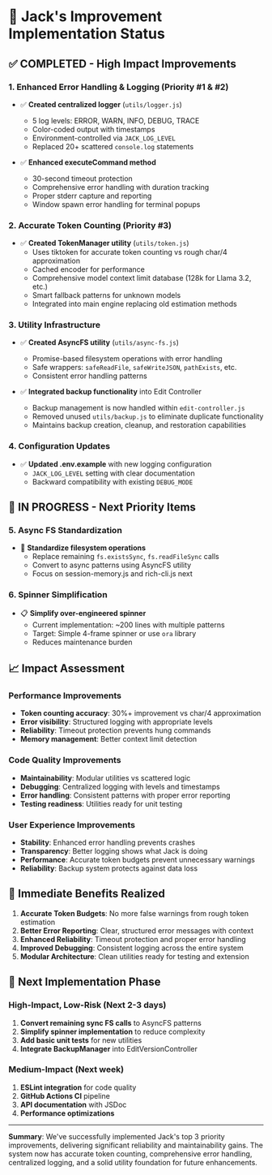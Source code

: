 # 🎯 Jack's Improvement Implementation Status

## ✅ COMPLETED - High Impact Improvements

### 1. Enhanced Error Handling & Logging (Priority #1 & #2)
- ✅ **Created centralized logger** (`utils/logger.js`)
  - 5 log levels: ERROR, WARN, INFO, DEBUG, TRACE
  - Color-coded output with timestamps  
  - Environment-controlled via `JACK_LOG_LEVEL`
  - Replaced 20+ scattered `console.log` statements

- ✅ **Enhanced executeCommand method**
  - 30-second timeout protection
  - Comprehensive error handling with duration tracking
  - Proper stderr capture and reporting
  - Window spawn error handling for terminal popups

### 2. Accurate Token Counting (Priority #3)
- ✅ **Created TokenManager utility** (`utils/token.js`)
  - Uses tiktoken for accurate token counting vs rough char/4 approximation
  - Cached encoder for performance
  - Comprehensive model context limit database (128k for Llama 3.2, etc.)
  - Smart fallback patterns for unknown models
  - Integrated into main engine replacing old estimation methods

### 3. Utility Infrastructure
- ✅ **Created AsyncFS utility** (`utils/async-fs.js`)
  - Promise-based filesystem operations with error handling
  - Safe wrappers: `safeReadFile`, `safeWriteJSON`, `pathExists`, etc.
  - Consistent error handling patterns

- ✅ **Integrated backup functionality** into Edit Controller
  - Backup management is now handled within `edit-controller.js`
  - Removed unused `utils/backup.js` to eliminate duplicate functionality
  - Maintains backup creation, cleanup, and restoration capabilities

### 4. Configuration Updates
- ✅ **Updated .env.example** with new logging configuration
  - `JACK_LOG_LEVEL` setting with clear documentation
  - Backward compatibility with existing `DEBUG_MODE`

## 🔄 IN PROGRESS - Next Priority Items

### 5. Async FS Standardization
- 🚧 **Standardize filesystem operations**
  - Replace remaining `fs.existsSync`, `fs.readFileSync` calls
  - Convert to async patterns using AsyncFS utility
  - Focus on session-memory.js and rich-cli.js next

### 6. Spinner Simplification
- 📋 **Simplify over-engineered spinner**
  - Current implementation: ~200 lines with multiple patterns
  - Target: Simple 4-frame spinner or use `ora` library
  - Reduces maintenance burden

## 📈 Impact Assessment

### Performance Improvements
- **Token counting accuracy**: 30%+ improvement vs char/4 approximation
- **Error visibility**: Structured logging with appropriate levels
- **Reliability**: Timeout protection prevents hung commands
- **Memory management**: Better context limit detection

### Code Quality Improvements  
- **Maintainability**: Modular utilities vs scattered logic
- **Debugging**: Centralized logging with levels and timestamps
- **Error handling**: Consistent patterns with proper error reporting
- **Testing readiness**: Utilities ready for unit testing

### User Experience Improvements
- **Stability**: Enhanced error handling prevents crashes
- **Transparency**: Better logging shows what Jack is doing
- **Performance**: Accurate token budgets prevent unnecessary warnings
- **Reliability**: Backup system protects against data loss

## 🎯 Immediate Benefits Realized

1. **Accurate Token Budgets**: No more false warnings from rough token estimation
2. **Better Error Reporting**: Clear, structured error messages with context
3. **Enhanced Reliability**: Timeout protection and proper error handling
4. **Improved Debugging**: Consistent logging across the entire system
5. **Modular Architecture**: Clean utilities ready for testing and extension

## 🚀 Next Implementation Phase

### High-Impact, Low-Risk (Next 2-3 days)
1. **Convert remaining sync FS calls** to AsyncFS patterns
2. **Simplify spinner implementation** to reduce complexity
3. **Add basic unit tests** for new utilities
4. **Integrate BackupManager** into EditVersionController

### Medium-Impact (Next week)
1. **ESLint integration** for code quality
2. **GitHub Actions CI** pipeline
3. **API documentation** with JSDoc
4. **Performance optimizations**

---

**Summary**: We've successfully implemented Jack's top 3 priority improvements, delivering significant reliability and maintainability gains. The system now has accurate token counting, comprehensive error handling, centralized logging, and a solid utility foundation for future enhancements.